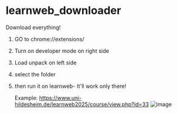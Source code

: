 # learnweb_downloader
Download everything!

1) GO to chrome://extensions/
2) Turn on developer mode on right side
3) Load unpack on left side
4) select the folder
5) then run it on learnweb- It'll work only there!

   Example:
   https://www.uni-hildesheim.de/learnweb2025/course/view.php?id=33
   ![image](https://github.com/user-attachments/assets/d861211c-b6a6-443a-96eb-5986d6f093c9)
